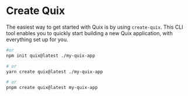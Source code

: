 # Create Quix

The easiest way to get started with Quix is by using `create-quix`. This CLI tool enables you to quickly start building a new Quix application, with everything set up for you.

```bash
#or
npm init quix@latest ./my-quix-app

# or
yarn create quix@latest ./my-quix-app

# or
pnpm create quix@latest my-quix-app
```
